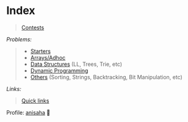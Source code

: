 # Index
> [Contests](https://github.com/anicksaha/leetcode/blob/master/md-files/contests.md)

_Problems:_

> - [Starters](https://github.com/anicksaha/leetcode/blob/master/md-files/starters.md)
> - [Arrays/Adhoc](https://github.com/anicksaha/leetcode/blob/master/md-files/arrays.md)
> - [Data Structures](https://github.com/anicksaha/leetcode/blob/master/md-files/data-structures.md) (LL, Trees, Trie, etc)
> - [Dynamic Programming](https://github.com/anicksaha/leetcode/blob/master/md-files/dp.md)
> - [Others](https://github.com/anicksaha/leetcode/blob/master/md-files/others.md) (Sorting, Strings, Backtracking, Bit Manipulation, etc)


_Links:_

> [Quick links](https://github.com/anicksaha/leetcode/blob/master/md-files/quick-links.md)

Profile: [anisaha](https://leetcode.com/anisaha/) :crystal_ball:
